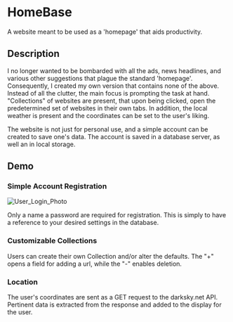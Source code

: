 # HomeBase

A website meant to be used as a 'homepage' that aids productivity. 

## Description 
I no longer wanted to be bombarded with all the ads, news headlines, and various other suggestions that plague the standard 'homepage'. Consequently, I created my own version that contains none of the above. Instead of all the clutter, the main focus is prompting the task at hand. "Collections" of websites are present, that upon being clicked, open the predetermined set of websites in their own tabs. In addition, the local weather is present and the coordinates can be set to the user's liking.

The website is not just for personal use, and a simple account can be created to save one's data. The account is saved in a database server, as well an in local storage.

## Demo

### Simple Account Registration

![User_Login_Photo](https://github.com/MaxwellDG/homebase/public/blob/master/account.png?raw=true)

Only a name a password are required for registration. This is simply to have a reference to your desired settings in the database.

### Customizable Collections

Users can create their own Collection and/or alter the defaults. The "+" opens a field for adding a url, while the "-" enables deletion. 

### Location

The user's coordinates are sent as a GET request to the darksky.net API. Pertinent data is extracted from the response and added to the display for the user.

